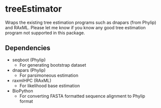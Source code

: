 # treeEstimator

Wraps the existing tree estimation programs such as dnapars (from Phylip) and RAxML. Please let me know if you know any good tree estimation program not supported in this package.

## Dependencies

- seqboot (Phylip)
  - For generating bootstrap dataset
- dnapars (Phylip)
  - For parsimoneous estimation
- raxmlHPC (RAxML)
  - For likelihood base estimation
- BioPython
  - For converting FASTA formatted sequence alignment to Phylip format
